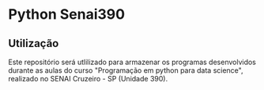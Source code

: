 # Python Senai390

## Utilização

Este repositório será utlilizado para armazenar os programas desenvolvidos durante as aulas do curso "Programação em python para data science", realizado no SENAI Cruzeiro - SP (Unidade 390).

